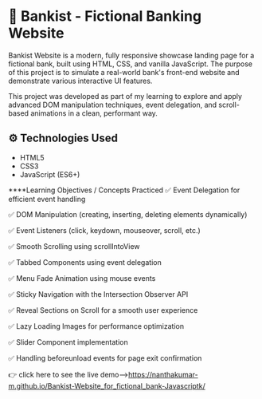 # 🏦 Bankist - Fictional Banking Website

Bankist Website is a modern, fully responsive showcase landing page for a fictional bank, built using HTML, CSS, and vanilla JavaScript. The purpose of this project is to simulate a real-world bank's front-end website and demonstrate various interactive UI features.

This project was developed as part of my learning to explore and apply advanced DOM manipulation techniques, event delegation, and scroll-based animations in a clean, performant way.

## ⚙️ Technologies Used

- HTML5
- CSS3
- JavaScript (ES6+)

****Learning Objectives / Concepts Practiced
✅ Event Delegation for efficient event handling

✅ DOM Manipulation (creating, inserting, deleting elements dynamically)

✅ Event Listeners (click, keydown, mouseover, scroll, etc.)

✅ Smooth Scrolling using scrollIntoView

✅ Tabbed Components using event delegation

✅ Menu Fade Animation using mouse events

✅ Sticky Navigation with the Intersection Observer API

✅ Reveal Sections on Scroll for a smooth user experience

✅ Lazy Loading Images for performance optimization

✅ Slider Component implementation

✅ Handling beforeunload events for page exit confirmation

👉 click here to see the live demo-->https://nanthakumar-m.github.io/Bankist-Website_for_fictional_bank-Javascriptk/
